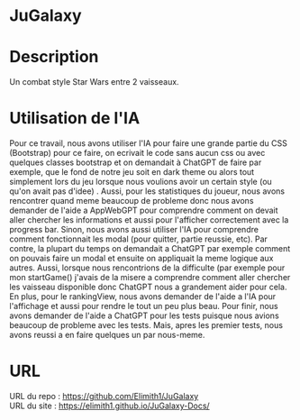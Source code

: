 # JuGalaxy

# Description
Un combat style Star Wars entre 2 vaisseaux.

# Utilisation de l'IA
Pour ce travail, nous avons utiliser l'IA pour faire une grande partie du CSS (Bootstrap) pour ce faire, on ecrivait le code sans aucun css ou avec quelques classes bootstrap et on demandait à ChatGPT de faire par exemple, que le fond de notre jeu soit en dark theme ou alors tout simplement lors du jeu lorsque nous voulions avoir un certain style (ou qu'on avait pas d'idee) . Aussi, pour les statistiques du joueur, nous avons rencontrer quand meme beaucoup de probleme donc nous avons demander de l'aide a AppWebGPT pour comprendre comment on devait aller chercher les informations et aussi pour l'afficher correctement avec la progress bar. Sinon, nous avons aussi utiliser l'IA pour comprendre comment fonctionnait les modal (pour quitter, partie reussie, etc). Par contre, la plupart du temps on demandait a ChatGPT par exemple comment on pouvais faire un modal et ensuite on appliquait la meme logique aux autres. Aussi, lorsque nous rencontrions de la difficulte (par exemple pour mon startGame() j'avais de la misere a comprendre comment aller chercher les vaisseau disponible donc ChatGPT nous a grandement aider pour cela. En plus, pour le rankingView, nous avons demander de l'aide a l'IA pour l'affichage et aussi pour rendre le tout un peu plus beau. Pour finir, nous avons demander de l'aide a ChatGPT pour les tests puisque nous avions beaucoup de probleme avec les tests. Mais, apres les premier tests, nous avons reussi a en faire quelques un par nous-meme. 

# URL
URL du repo : https://github.com/Elimith1/JuGalaxy
<br>
URL du site : https://elimith1.github.io/JuGalaxy-Docs/

